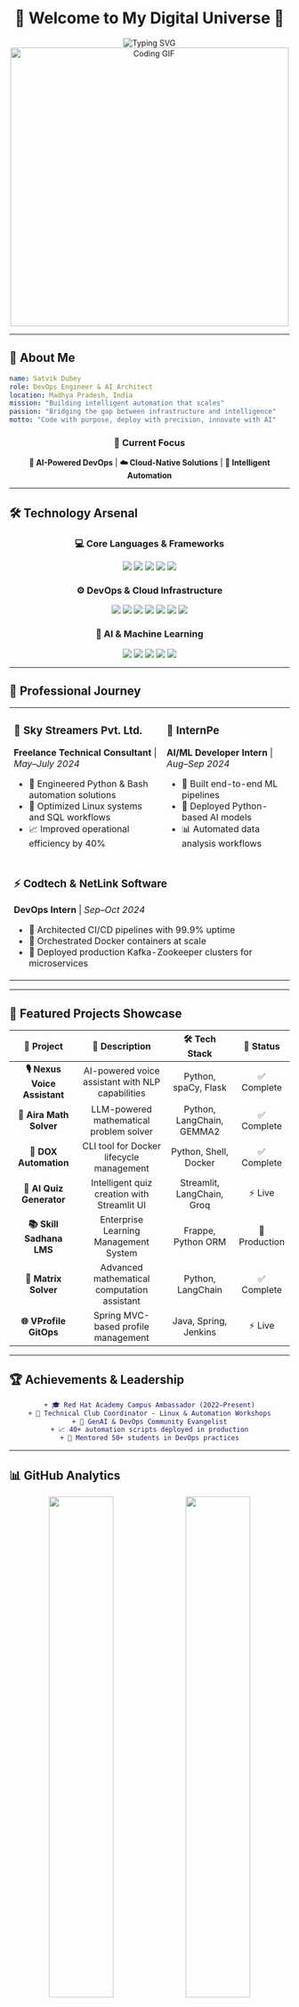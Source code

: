 # <div align="center">🚀 **Welcome to My Digital Universe** 🚀</div>

<div align="center">
  <img src="https://readme-typing-svg.herokuapp.com?font=Fira+Code&weight=600&size=28&duration=3000&pause=1000&color=00D9FF&center=true&vCenter=true&multiline=true&width=600&height=100&lines=Hi%2C+I'm+Satvik+Dubey+%F0%9F%91%8B;DevOps+Engineer+%7C+AI+Innovator;Automating+Tomorrow%2C+Today!" alt="Typing SVG" />
</div>
<break>
<div align="center">
  <img src="https://user-images.githubusercontent.com/74038190/225813708-98b745f2-7d22-48cf-9150-083f1b00d6c9.gif" width="500" alt="Coding GIF"/>
</div>

---

## 🌟 **About Me**

```yaml
name: Satvik Dubey
role: DevOps Engineer & AI Architect
location: Madhya Pradesh, India
mission: "Building intelligent automation that scales"
passion: "Bridging the gap between infrastructure and intelligence"
motto: "Code with purpose, deploy with precision, innovate with AI"
```

<div align="center">
  
### 🎯 **Current Focus**
**🤖 AI-Powered DevOps** | **☁️ Cloud-Native Solutions** | **🔧 Intelligent Automation**

</div>

---

## 🛠️ **Technology Arsenal**

<div align="center">

### 💻 **Core Languages & Frameworks**
<p>
  <img src="https://img.shields.io/badge/Python-FFD43B?style=for-the-badge&logo=python&logoColor=blue" />
  <img src="https://img.shields.io/badge/Bash-4EAA25?style=for-the-badge&logo=gnu-bash&logoColor=white" />
  <img src="https://img.shields.io/badge/Streamlit-FF4B4B?style=for-the-badge&logo=streamlit&logoColor=white" />
  <img src="https://img.shields.io/badge/Flask-000000?style=for-the-badge&logo=flask&logoColor=white" />
  <img src="https://img.shields.io/badge/SQL-336791?style=for-the-badge&logo=postgresql&logoColor=white" />
</p>

### ⚙️ **DevOps & Cloud Infrastructure**
<p>
  <img src="https://img.shields.io/badge/Docker-2CA5E0?style=for-the-badge&logo=docker&logoColor=white" />
  <img src="https://img.shields.io/badge/Kubernetes-326ce5.svg?&style=for-the-badge&logo=kubernetes&logoColor=white" />
  <img src="https://img.shields.io/badge/Terraform-7B42BC?style=for-the-badge&logo=terraform&logoColor=white" />
  <img src="https://img.shields.io/badge/GitHub_Actions-2088FF?style=for-the-badge&logo=github-actions&logoColor=white" />
  <img src="https://img.shields.io/badge/Amazon_AWS-FF9900?style=for-the-badge&logo=amazonaws&logoColor=white" />
  <img src="https://img.shields.io/badge/Linux-FCC624?style=for-the-badge&logo=linux&logoColor=black" />
  <img src="https://img.shields.io/badge/Jenkins-D24939?style=for-the-badge&logo=jenkins&logoColor=white" />
</p>

### 🧠 **AI & Machine Learning**
<p>
  <img src="https://img.shields.io/badge/LangChain-1C3C3C?style=for-the-badge&logo=langchain&logoColor=white" />
  <img src="https://img.shields.io/badge/OpenAI-412991?style=for-the-badge&logo=openai&logoColor=white" />
  <img src="https://img.shields.io/badge/Claude-CC785C?style=for-the-badge&logo=anthropic&logoColor=white" />
  <img src="https://img.shields.io/badge/Groq-F55036?style=for-the-badge&logo=groq&logoColor=white" />
  <img src="https://img.shields.io/badge/spaCy-09A3D5?style=for-the-badge&logo=spacy&logoColor=white" />
</p>

</div>

---

## 💼 **Professional Journey**

<table align="center">
<tr>
<td>

### 🌟 **Sky Streamers Pvt. Ltd.**
**Freelance Technical Consultant** | *May–July 2024*
- 🔧 Engineered Python & Bash automation solutions
- 🐧 Optimized Linux systems and SQL workflows
- 📈 Improved operational efficiency by 40%

</td>
<td>

### 🤖 **InternPe**
**AI/ML Developer Intern** | *Aug–Sep 2024*
- 🚀 Built end-to-end ML pipelines
- 🐍 Deployed Python-based AI models
- 📊 Automated data analysis workflows

</td>
</tr>
<tr>
<td colspan="2">

### ⚡ **Codtech & NetLink Software**
**DevOps Intern** | *Sep–Oct 2024*
- 🔄 Architected CI/CD pipelines with 99.9% uptime
- 🐳 Orchestrated Docker containers at scale
- 🎯 Deployed production Kafka-Zookeeper clusters for microservices

</td>
</tr>
</table>

---

## 🚀 **Featured Projects Showcase**

<div align="center">

| 🎯 **Project** | 📝 **Description** | 🛠️ **Tech Stack** | 🔗 **Status** |
|:---:|:---:|:---:|:---:|
| **🎙️ Nexus Voice Assistant** | AI-powered voice assistant with NLP capabilities | Python, spaCy, Flask | ✅ Complete |
| **🧮 Aira Math Solver** | LLM-powered mathematical problem solver | Python, LangChain, GEMMA2 | ✅ Complete |
| **🐳 DOX Automation** | CLI tool for Docker lifecycle management | Python, Shell, Docker | ✅ Complete |
| **🧠 AI Quiz Generator** | Intelligent quiz creation with Streamlit UI | Streamlit, LangChain, Groq | ⚡ Live |
| **📚 Skill Sadhana LMS** | Enterprise Learning Management System | Frappe, Python ORM | 🏢 Production |
| **🔢 Matrix Solver** | Advanced mathematical computation assistant | Python, LangChain | ✅ Complete |
| **🌐 VProfile GitOps** | Spring MVC-based profile management | Java, Spring, Jenkins | ⚡ Live |

</div>

---

## 🏆 **Achievements & Leadership**

<div align="center">

```diff
+ 🎓 Red Hat Academy Campus Ambassador (2022–Present)
+ 🔧 Technical Club Coordinator - Linux & Automation Workshops
+ 🧠 GenAI & DevOps Community Evangelist
+ 📈 40+ automation scripts deployed in production
+ 🌟 Mentored 50+ students in DevOps practices
```

</div>

---

## 📊 **GitHub Analytics**

<div align="center">
  <img src="https://github-readme-stats.vercel.app/api?username=Dubeysatvik123&show_icons=true&theme=radical&hide_border=true&count_private=true" width="48%" />
  <img src="https://github-readme-streak-stats.herokuapp.com/?user=Dubeysatvik123&theme=radical&hide_border=true" width="48%" />
</div>

<div align="center">
  <img src="https://github-readme-stats.vercel.app/api/top-langs/?username=Dubeysatvik123&layout=compact&theme=radical&hide_border=true" width="50%" />
</div>

<div align="center">
  <img src="https://github-readme-activity-graph.vercel.app/graph?username=Dubeysatvik123&theme=redical&hide_border=true&custom_title=Contribution%20Graph" width="90%" />
</div>

---

## 🌐 **Let's Connect & Collaborate**

<div align="center">

<a href="https://github.com/Dubeysatvik123">
  <img src="https://img.shields.io/badge/GitHub-100000?style=for-the-badge&logo=github&logoColor=white" />
</a>
<a href="https://linkedin.com/in/your-profile">
  <img src="https://img.shields.io/badge/LinkedIn-0077B5?style=for-the-badge&logo=linkedin&logoColor=white" />
</a>
<a href="mailto:satvikdubey268@gmail.com">
  <img src="https://img.shields.io/badge/Email-D14836?style=for-the-badge&logo=gmail&logoColor=white" />
</a>
<a href="tel:+917987285470">
  <img src="https://img.shields.io/badge/Phone-25D366?style=for-the-badge&logo=whatsapp&logoColor=white" />
</a>

### 💬 **Open for:**
**🤝 Collaborations** | **💼 Opportunities** | **🎯 Consulting** | **🧠 Knowledge Sharing**

</div>

---

<div align="center">

## 💭 **Philosophy**

*"First, solve the problem. Then, write the code."* – John Johnson

### 🔥 **Keep shipping. Keep learning. Keep building.**

<img src="https://user-images.githubusercontent.com/74038190/212284100-561aa473-3905-4a80-b561-0d28506553ee.gif" width="600" alt="Thank you GIF"/>

---

**✨ Thanks for visiting! Let's build something amazing together! ✨**

<img src="https://komarev.com/ghpvc/?username=Dubeysatvik123&style=for-the-badge&color=brightgreen" alt="Profile Views" />

</div>

